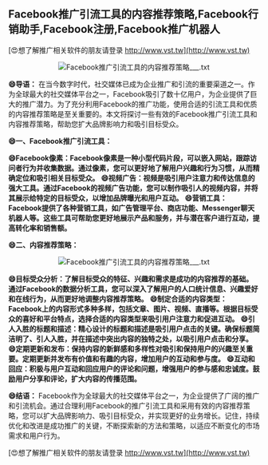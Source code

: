 ## **Facebook推广引流工具的内容推荐策略,Facebook行销助手,Facebook注册,Facebook推广机器人**

[😍想了解推广相关软件的朋友请登录 http://www.vst.tw](http://www.vst.tw)

 <center><img src="https://vst.tw/MP4/tuiguang/png/8.png" alt="Facebook推广引流工具的内容推荐策略___.txt"></center>

**😄导语：**
在当今数字时代，社交媒体已成为企业推广和引流的重要渠道之一。作为全球最大的社交媒体平台之一，Facebook吸引了数十亿用户，为企业提供了巨大的推广潜力。为了充分利用Facebook的推广功能，使用合适的引流工具和优质的内容推荐策略是至关重要的。本文将探讨一些有效的Facebook推广引流工具和内容推荐策略，帮助您扩大品牌影响力和吸引目标受众。

**😄一、Facebook推广引流工具：**

**😄Facebook像素：Facebook像素是一种小型代码片段，可以嵌入网站，跟踪访问者行为并收集数据。通过像素，您可以更好地了解用户兴趣和行为习惯，从而精确定位和吸引相关目标受众。**
**😄视频广告：视频是吸引用户注意力和传达信息的强大工具。通过Facebook的视频广告功能，您可以制作吸引人的视频内容，并将其展示给特定的目标受众，以增加品牌曝光和用户互动。**
**😄营销工具：Facebook提供了各种营销工具，如广告管理平台、商店功能、Messenger聊天机器人等。这些工具可帮助您更好地展示产品和服务，并与潜在客户进行互动，提高转化率和销售额。**

**😄二、内容推荐策略：**

 <center><img src="https://vst.tw/MP4/tuiguang/png/3.png" alt="Facebook推广引流工具的内容推荐策略___.txt"></center>

**😄目标受众分析：了解目标受众的特征、兴趣和需求是成功的内容推荐的基础。通过Facebook的数据分析工具，您可以深入了解用户的人口统计信息、兴趣爱好和在线行为，从而更好地调整内容推荐策略。**
**😄制定合适的内容类型：Facebook上的内容形式多种多样，包括文章、图片、视频、直播等。根据目标受众的喜好和平台特点，选择合适的内容类型来吸引用户注意力和促进互动。**
**😄引人入胜的标题和描述：精心设计的标题和描述是吸引用户点击的关键。确保标题简洁明了、引人入胜，并在描述中突出内容的独特之处，以吸引用户点击和分享。**
**😄定期更新和发布：保持内容的新鲜感和多样性对吸引和保持用户的兴趣至关重要。定期更新并发布有价值和有趣的内容，增加用户的互动和参与度。**
**😄互动和回应：积极与用户互动和回应用户的评论和问题，增强用户的参与感和忠诚度。鼓励用户分享和评论，扩大内容的传播范围。**

**😄结语：**
Facebook作为全球最大的社交媒体平台之一，为企业提供了广阔的推广和引流机会。通过合理利用Facebook的推广引流工具和采用有效的内容推荐策略，您可以扩大品牌影响力、吸引目标受众，并实现更好的业务增长。记住，持续优化和改进是成功推广的关键，不断探索新的方法和策略，以适应不断变化的市场需求和用户行为。

[😍想了解推广相关软件的朋友请登录 http://www.vst.tw](http://www.vst.tw)



